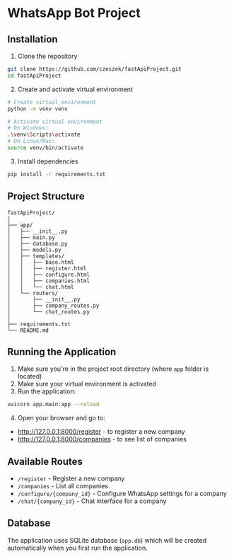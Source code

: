 # WhatsApp Bot Project

## Installation

1. Clone the repository
```bash
git clone https://github.com/czeszek/fastApiProject.git
cd fastApiProject
```

2. Create and activate virtual environment
```bash
# Create virtual environment
python -m venv venv

# Activate virtual environment
# On Windows:
.\venv\Scripts\activate
# On Linux/Mac:
source venv/bin/activate
```

3. Install dependencies
```bash
pip install -r requirements.txt
```

## Project Structure
```
fastApiProject/
│
├── app/
│   ├── __init__.py
│   ├── main.py
│   ├── database.py
│   ├── models.py
│   ├── templates/
│   │   ├── base.html
│   │   ├── register.html
│   │   ├── configure.html
│   │   ├── companies.html
│   │   └── chat.html
│   └── routers/
│       ├── __init__.py
│       ├── company_routes.py
│       └── chat_routes.py
│
├── requirements.txt
└── README.md
```

## Running the Application

1. Make sure you're in the project root directory (where `app` folder is located)
2. Make sure your virtual environment is activated
3. Run the application:
```bash
uvicorn app.main:app --reload
```

4. Open your browser and go to:
- http://127.0.0.1:8000/register - to register a new company
- http://127.0.0.1:8000/companies - to see list of companies

## Available Routes

- `/register` - Register a new company
- `/companies` - List all companies
- `/configure/{company_id}` - Configure WhatsApp settings for a company
- `/chat/{company_id}` - Chat interface for a company

## Database

The application uses SQLite database (`app.db`) which will be created automatically when you first run the application.